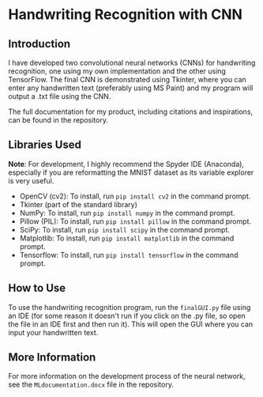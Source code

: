 # Handwriting Recognition with CNN

## Introduction
I have developed two convolutional neural networks (CNNs) for handwriting recognition, one using my own implementation and the other using TensorFlow. The final CNN is demonstrated using Tkinter, where you can enter any handwritten text (preferably using MS Paint) and my program will output a .txt file using the CNN.

The full documentation for my product, including citations and inspirations, can be found in the repository.

## Libraries Used
**Note**: For development, I highly recommend the Spyder IDE (Anaconda), especially if you are reformatting the MNIST dataset as its variable explorer is very useful.

- OpenCV (cv2): To install, run `pip install cv2` in the command prompt.
- Tkinter (part of the standard library)
- NumPy: To install, run `pip install numpy` in the command prompt.
- Pillow (PIL): To install, run `pip install pillow` in the command prompt.
- SciPy: To install, run `pip install scipy` in the command prompt.
- Matplotlib: To install, run `pip install matplotlib` in the command prompt.
- Tensorflow: To install, run `pip install tensorflow` in the command prompt.

## How to Use
To use the handwriting recognition program, run the `finalGUI.py` file using an IDE (for some reason it doesn't run if you click on the .py file, so open the file in an IDE first and then run it). This will open the GUI where you can input your handwritten text.

## More Information
For more information on the development process of the neural network, see the `MLdocumentation.docx` file in the repository.
